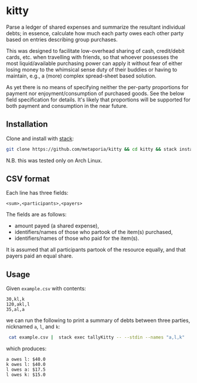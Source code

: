 # kitty

Parse a ledger of shared expenses and summarize the resultant individual debts;
in essence, calculate how much each party owes each other party based on
entries describing group purchases. 

This was designed to facilitate low-overhead sharing of cash, credit/debit
cards, etc. when travelling with friends, so that whoever possesses the most
liquid/available purchasing power can apply it without fear of either losing
money to the whimsical sense duty of their buddies or having to maintain, e.g.,
a (more) complex spread-sheet based solution.

As yet there is no means of specifying neither the per-party proportions
for payment nor enjoyment/consumption of purchased goods. See the below field
specification for details. It's likely that proportions will be supported for
both payment and consumption in the near future.

## Installation

Clone and install with [stack](https://docs.haskellstack.org/en/stable/install_and_upgrade/<Paste>):

```bash
git clone https://github.com/metaporia/kitty && cd kitty && stack install
```

N.B. this was tested only on Arch Linux.

## CSV format

Each line has three fields:

```csv
<sum>,<participants>,<payers>
```

The fields are as follows:
- amount payed (a shared expense),
- identifiers/names of those who partook of the item(s) purchased,
- identifiers/names of those who paid for the item(s).

It is assumed that all participants partook of the resource equally, and that
payers paid an equal share.


## Usage

Given `example.csv` with contents:

```csv
30,kl,k
120,akl,l
35,al,a
```

we can run the following to print a summary of debts between three parties,
nicknamed `a`, `l`, and `k`:

```bash
 cat example.csv |  stack exec tallyKitty -- --stdin --names "a,l,k"
```

which produces:

```
a owes l: $40.0
k owes l: $40.0
l owes a: $17.5
l owes k: $15.0
```
